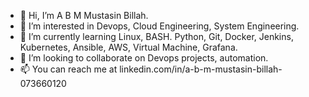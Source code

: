 - 👋 Hi, I’m A B M Mustasin Billah.
- 👀 I’m interested in Devops, Cloud Engineering, System Engineering.
- 🌱 I’m currently learning Linux, BASH. Python, Git, Docker, Jenkins, Kubernetes, Ansible, AWS, Virtual Machine, Grafana.
- 💞️ I’m looking to collaborate on Devops projects, automation.
- 📫 You can reach me at linkedin.com/in/a-b-m-mustasin-billah-073660120

<!---
billahmustasin/billahmustasin is a ✨ special ✨ repository because its `README.md` (this file) appears on your GitHub profile.
You can click the Preview link to take a look at your changes.
--->
